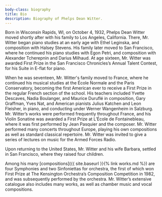 ```yaml
---
body-class: biography
title: Bio
description: Biography of Phelps Dean Witter.
---
```


Born in Wisconsin Rapids, WI, on October 4, 1932, Phelps Dean Witter moved shortly after with his family to Los Angeles, California. There, Mr. Witter began piano studies at an early age with Ethel Leginska, and composition with Halsey Stevens. His family later moved to San Francisco, where he continued his piano studies with Egon Petri, and composition with Alexander Tcherepnin and Darius Milhaud. At age sixteen, Mr. Witter was awarded First Prize in the San Francisco Chronicles’s Annual Talent Contest, for his Suite in E-flat for piano.

When he was seventeen, Mr. Witter's family moved to France, where he continued his musical studies at the École Normale and the Paris Conservatory, becoming the first American ever to receive a First Prize in the regular French section of the school. His teachers included Yvette Descaves, Nadia Boulanger, and Maurice Duruflé in composition, Gary Graffman, Yves Nat, and American pianists Julius Katchen and Leon Fleisher, in piano, and conducting under Werner Wangenheim in Salzburg. Mr. Witter’s works were performed frequently throughout France, and his Violin Sonatine was awarded a First Prize at L’École de Fontainebleau, where it was first performed by Jean Pasquier and the composer. Mr. Witter performed many concerts throughout Europe, playing his own compositions as well as standard classical repertoire. Mr. Witter was invited to give a series of lectures on music for the Armed Forces Radio.

Upon returning to the United States, Mr. Witter and his wife Barbara, settled in San Francisco, where they raised four children.  

Among his many [compositions]({{ site.baseurl }}{% link works.md %}) are four Symphonies and two Sinfoniettas for orchestra, the first of which won First Prize at The Kensington Orchestra’s Composition Competition in 1982, and was subsequently performed by the orchestra. Mr. Witter’s extensive catalogue also includes many works, as well as chamber music and vocal compositions.

